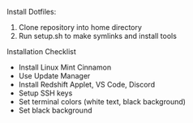 Install Dotfiles:
1. Clone repository into home directory
2. Run setup.sh to make symlinks and install tools

Installation Checklist
  - Install Linux Mint Cinnamon
  - Use Update Manager
  - Install Redshift Applet, VS Code, Discord
  - Setup SSH keys
  - Set terminal colors (white text, black background)
  - Set black background
